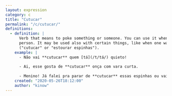 ```yaml
---
layout: expression
category: c
title: "Cutucar"
permalink: "/c/cutucar/"
definitions:
  - definition: |
      Verb that means to poke something or someone. You can use it when talking about poking an animal or
      person. It may be used also with certain things, like when one wants to say "picking or popping pimples"
      ("cutucar" or "estourar espinhas").
    example: |
      - Não vai **cutucar** quem [tá](/t/tá/) quieto!
      
      - Ai, esse gosta de **cutucar** onça com vara curta.
      
      - Menino! Já falei pra parar de **cutucar** essas espinhas ou vai ficar com a cara toda zoada depois!
    created: "2020-05-26T18:12:00"
    author: "kinow"
---
```

